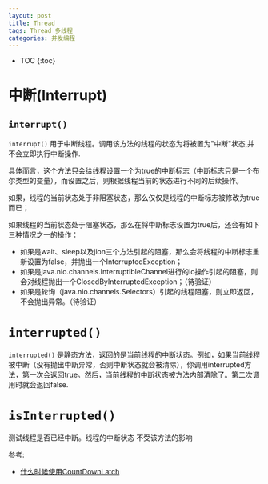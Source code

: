 ```yaml
---
layout: post
title: Thread
tags: Thread 多线程
categories: 并发编程
---
```

* TOC
{:toc}

# 中断(Interrupt)

## `interrupt()`
`interrupt()` 用于中断线程。调用该方法的线程的状态为将被置为"中断"状态,并不会立即执行中断操作.

具体而言，这个方法只会给线程设置一个为true的中断标志（中断标志只是一个布尔类型的变量），而设置之后，则根据线程当前的状态进行不同的后续操作。

如果，线程的当前状态处于非阻塞状态，那么仅仅是线程的中断标志被修改为true而已；

如果线程的当前状态处于阻塞状态，那么在将中断标志设置为true后，还会有如下三种情况之一的操作：
* 如果是wait、sleep以及jion三个方法引起的阻塞，那么会将线程的中断标志重新设置为false，并抛出一个InterruptedException；
* 如果是java.nio.channels.InterruptibleChannel进行的io操作引起的阻塞，则会对线程抛出一个ClosedByInterruptedException；（待验证）
* 如果是轮询（java.nio.channels.Selectors）引起的线程阻塞，则立即返回，不会抛出异常。（待验证）

# `interrupted()`
`interrupted()` 是静态方法，返回的是当前线程的中断状态。例如，如果当前线程被中断（没有抛出中断异常，否则中断状态就会被清除），你调用interrupted方法，第一次会返回true。然后，当前线程的中断状态被方法内部清除了。第二次调用时就会返回false.

# `isInterrupted()`

测试线程是否已经中断。线程的中断状态 不受该方法的影响

参考:
- [什么时候使用CountDownLatch](http://www.importnew.com/15731.html)
